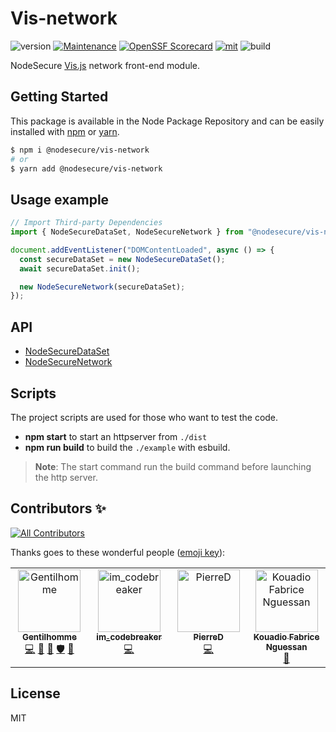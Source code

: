 # Vis-network

![version](https://img.shields.io/badge/dynamic/json.svg?style=for-the-badge&url=https://raw.githubusercontent.com/NodeSecure/vis-network/master/package.json&query=$.version&label=Version)
[![Maintenance](https://img.shields.io/badge/Maintained%3F-yes-green.svg?style=for-the-badge)](https://github.com/NodeSecure/vis-network/commit-activity)
[![OpenSSF
Scorecard](https://api.securityscorecards.dev/projects/github.com/NodeSecure/vis-network/badge?style=for-the-badge)](https://api.securityscorecards.dev/projects/github.com/NodeSecure/vis-network)
[![mit](https://img.shields.io/github/license/Naereen/StrapDown.js.svg?style=for-the-badge)](https://github.com/NodeSecure/vis-network/blob/master/LICENSE)
![build](https://img.shields.io/github/actions/workflow/status/NodeSecure/vis-network/node.js.yml?style=for-the-badge)

NodeSecure [Vis.js](https://visjs.org/) network front-end module.

## Getting Started

This package is available in the Node Package Repository and can be easily installed with [npm](https://docs.npmjs.com/getting-started/what-is-npm) or [yarn](https://yarnpkg.com).

```bash
$ npm i @nodesecure/vis-network
# or
$ yarn add @nodesecure/vis-network
```

## Usage example

```js
// Import Third-party Dependencies
import { NodeSecureDataSet, NodeSecureNetwork } from "@nodesecure/vis-network";

document.addEventListener("DOMContentLoaded", async () => {
  const secureDataSet = new NodeSecureDataSet();
  await secureDataSet.init();

  new NodeSecureNetwork(secureDataSet);
});
```

## API

- [NodeSecureDataSet](./docs/NodeSecureDataSet.md)
- [NodeSecureNetwork](./docs/NodeSecureNetwork.md)

## Scripts

The project scripts are used for those who want to test the code.

- **npm start** to start an httpserver from `./dist`
- **npm run build** to build the `./example` with esbuild.

> **Note**: The start command run the build command before launching the http server.

## Contributors ✨

<!-- ALL-CONTRIBUTORS-BADGE:START - Do not remove or modify this section -->
[![All Contributors](https://img.shields.io/badge/all_contributors-4-orange.svg?style=flat-square)](#contributors-)
<!-- ALL-CONTRIBUTORS-BADGE:END -->

Thanks goes to these wonderful people ([emoji key](https://allcontributors.org/docs/en/emoji-key)):

<!-- ALL-CONTRIBUTORS-LIST:START - Do not remove or modify this section -->
<!-- prettier-ignore-start -->
<!-- markdownlint-disable -->
<table>
  <tbody>
    <tr>
      <td align="center" valign="top" width="14.28%"><a href="https://www.linkedin.com/in/thomas-gentilhomme/"><img src="https://avatars.githubusercontent.com/u/4438263?v=4?s=100" width="100px;" alt="Gentilhomme"/><br /><sub><b>Gentilhomme</b></sub></a><br /><a href="https://github.com/NodeSecure/vis-network/commits?author=fraxken" title="Code">💻</a> <a href="https://github.com/NodeSecure/vis-network/commits?author=fraxken" title="Documentation">📖</a> <a href="https://github.com/NodeSecure/vis-network/pulls?q=is%3Apr+reviewed-by%3Afraxken" title="Reviewed Pull Requests">👀</a> <a href="#security-fraxken" title="Security">🛡️</a> <a href="https://github.com/NodeSecure/vis-network/issues?q=author%3Afraxken" title="Bug reports">🐛</a></td>
      <td align="center" valign="top" width="14.28%"><a href="https://github.com/im-codebreaker"><img src="https://avatars.githubusercontent.com/u/53506859?v=4?s=100" width="100px;" alt="im_codebreaker"/><br /><sub><b>im_codebreaker</b></sub></a><br /><a href="https://github.com/NodeSecure/vis-network/commits?author=im-codebreaker" title="Code">💻</a></td>
      <td align="center" valign="top" width="14.28%"><a href="https://github.com/PierreDemailly"><img src="https://avatars.githubusercontent.com/u/39910767?v=4?s=100" width="100px;" alt="PierreD"/><br /><sub><b>PierreD</b></sub></a><br /><a href="https://github.com/NodeSecure/vis-network/commits?author=PierreDemailly" title="Code">💻</a></td>
      <td align="center" valign="top" width="14.28%"><a href="https://github.com/fabnguess"><img src="https://avatars.githubusercontent.com/u/72697416?v=4?s=100" width="100px;" alt="Kouadio Fabrice Nguessan"/><br /><sub><b>Kouadio Fabrice Nguessan</b></sub></a><br /><a href="#maintenance-fabnguess" title="Maintenance">🚧</a></td>
    </tr>
  </tbody>
</table>

<!-- markdownlint-restore -->
<!-- prettier-ignore-end -->

<!-- ALL-CONTRIBUTORS-LIST:END -->

## License

MIT
